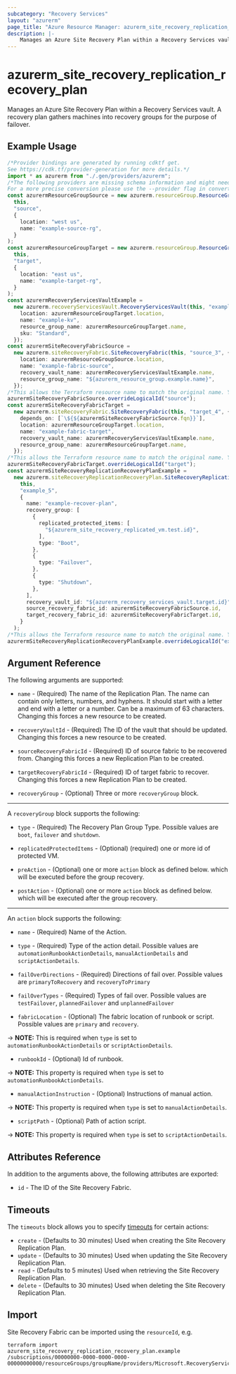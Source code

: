 ```yaml
---
subcategory: "Recovery Services"
layout: "azurerm"
page_title: "Azure Resource Manager: azurerm_site_recovery_replication_recovery_plan"
description: |-
    Manages an Azure Site Recovery Plan within a Recovery Services vault.
---
```


# azurerm\_site\_recovery\_replication\_recovery\_plan

Manages an Azure Site Recovery Plan within a Recovery Services vault. A recovery plan gathers machines into recovery groups for the purpose of failover.

## Example Usage

```typescript
/*Provider bindings are generated by running cdktf get.
See https://cdk.tf/provider-generation for more details.*/
import * as azurerm from "./.gen/providers/azurerm";
/*The following providers are missing schema information and might need manual adjustments to synthesize correctly: azurerm.
For a more precise conversion please use the --provider flag in convert.*/
const azurermResourceGroupSource = new azurerm.resourceGroup.ResourceGroup(
  this,
  "source",
  {
    location: "west us",
    name: "example-source-rg",
  }
);
const azurermResourceGroupTarget = new azurerm.resourceGroup.ResourceGroup(
  this,
  "target",
  {
    location: "east us",
    name: "example-target-rg",
  }
);
const azurermRecoveryServicesVaultExample =
  new azurerm.recoveryServicesVault.RecoveryServicesVault(this, "example", {
    location: azurermResourceGroupTarget.location,
    name: "example-kv",
    resource_group_name: azurermResourceGroupTarget.name,
    sku: "Standard",
  });
const azurermSiteRecoveryFabricSource =
  new azurerm.siteRecoveryFabric.SiteRecoveryFabric(this, "source_3", {
    location: azurermResourceGroupSource.location,
    name: "example-fabric-source",
    recovery_vault_name: azurermRecoveryServicesVaultExample.name,
    resource_group_name: "${azurerm_resource_group.example.name}",
  });
/*This allows the Terraform resource name to match the original name. You can remove the call if you don't need them to match.*/
azurermSiteRecoveryFabricSource.overrideLogicalId("source");
const azurermSiteRecoveryFabricTarget =
  new azurerm.siteRecoveryFabric.SiteRecoveryFabric(this, "target_4", {
    depends_on: [`\${${azurermSiteRecoveryFabricSource.fqn}}`],
    location: azurermResourceGroupTarget.location,
    name: "example-fabric-target",
    recovery_vault_name: azurermRecoveryServicesVaultExample.name,
    resource_group_name: azurermResourceGroupTarget.name,
  });
/*This allows the Terraform resource name to match the original name. You can remove the call if you don't need them to match.*/
azurermSiteRecoveryFabricTarget.overrideLogicalId("target");
const azurermSiteRecoveryReplicationRecoveryPlanExample =
  new azurerm.siteRecoveryReplicationRecoveryPlan.SiteRecoveryReplicationRecoveryPlan(
    this,
    "example_5",
    {
      name: "example-recover-plan",
      recovery_group: [
        {
          replicated_protected_items: [
            "${azurerm_site_recovery_replicated_vm.test.id}",
          ],
          type: "Boot",
        },
        {
          type: "Failover",
        },
        {
          type: "Shutdown",
        },
      ],
      recovery_vault_id: "${azurerm_recovery_services_vault.target.id}",
      source_recovery_fabric_id: azurermSiteRecoveryFabricSource.id,
      target_recovery_fabric_id: azurermSiteRecoveryFabricTarget.id,
    }
  );
/*This allows the Terraform resource name to match the original name. You can remove the call if you don't need them to match.*/
azurermSiteRecoveryReplicationRecoveryPlanExample.overrideLogicalId("example");

```

## Argument Reference

The following arguments are supported:

*   `name` - (Required) The name of the Replication Plan. The name can contain only letters, numbers, and hyphens. It should start with a letter and end with a letter or a number. Can be a maximum of 63 characters. Changing this forces a new resource to be created.

*   `recoveryVaultId` - (Required) The ID of the vault that should be updated. Changing this forces a new resource to be created.

*   `sourceRecoveryFabricId` - (Required) ID of source fabric to be recovered from. Changing this forces a new Replication Plan to be created.

*   `targetRecoveryFabricId` - (Required) ID of target fabric to recover. Changing this forces a new Replication Plan to be created.

*   `recoveryGroup` - (Optional) Three or more `recoveryGroup` block.

***

A `recoveryGroup` block supports the following:

*   `type` - (Required) The Recovery Plan Group Type. Possible values are `boot`, `failover` and `shutdown`.

*   `replicatedProtectedItems` - (Optional) (required) one or more id of protected VM.

*   `preAction` - (Optional) one or more `action` block as defined below. which will be executed before the group recovery.

*   `postAction` - (Optional) one or more `action` block as defined below. which will be executed after the group recovery.

***

An `action` block supports the following:

*   `name` - (Required) Name of the Action.

*   `type` - (Required) Type of the action detail. Possible values are `automationRunbookActionDetails`, `manualActionDetails` and `scriptActionDetails`.

*   `failOverDirections` - (Required) Directions of fail over. Possible values are `primaryToRecovery` and `recoveryToPrimary`

*   `failOverTypes` - (Required) Types of fail over. Possible values are `testFailover`, `plannedFailover` and `unplannedFailover`

*   `fabricLocation` - (Optional) The fabric location of runbook or script. Possible values are `primary` and `recovery`.

\-> **NOTE:** This is required when `type` is set to `automationRunbookActionDetails` or `scriptActionDetails`.

* `runbookId` - (Optional) Id of runbook.

\-> **NOTE:** This property is required when `type` is set to `automationRunbookActionDetails`.

* `manualActionInstruction` - (Optional) Instructions of manual action.

\-> **NOTE:** This property is required when `type` is set to `manualActionDetails`.

* `scriptPath` - (Optional) Path of action script.

\-> **NOTE:** This property is required when `type` is set to `scriptActionDetails`.

## Attributes Reference

In addition to the arguments above, the following attributes are exported:

* `id` - The ID of the Site Recovery Fabric.

## Timeouts

The `timeouts` block allows you to specify [timeouts](https://www.terraform.io/language/resources/syntax#operation-timeouts) for certain actions:

* `create` - (Defaults to 30 minutes) Used when creating the Site Recovery Replication Plan.
* `update` - (Defaults to 30 minutes) Used when updating the Site Recovery Replication Plan.
* `read` - (Defaults to 5 minutes) Used when retrieving the Site Recovery Replication Plan.
* `delete` - (Defaults to 30 minutes) Used when deleting the Site Recovery Replication Plan.

## Import

Site Recovery Fabric can be imported using the `resourceId`, e.g.

```shell
terraform import  azurerm_site_recovery_replication_recovery_plan.example /subscriptions/00000000-0000-0000-0000-00000000000/resourceGroups/groupName/providers/Microsoft.RecoveryServices/vaults/vaultName/replicationRecoveryPlans/planName
```
